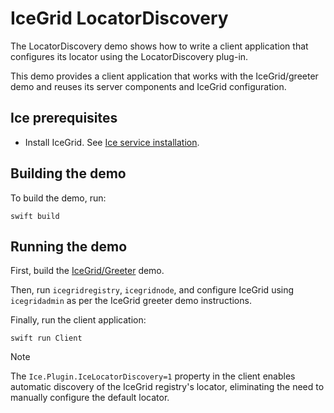 # IceGrid LocatorDiscovery

The LocatorDiscovery demo shows how to write a client application that configures its locator using the
LocatorDiscovery plug-in.

This demo provides a client application that works with the IceGrid/greeter demo and reuses its server components and
IceGrid configuration.

## Ice prerequisites

- Install IceGrid. See [Ice service installation].

## Building the demo

To build the demo, run:

```shell
swift build
```

## Running the demo

First, build the [IceGrid/Greeter](../Greeter) demo.

Then, run `icegridregistry`, `icegridnode`, and configure IceGrid using `icegridadmin` as per the IceGrid greeter demo
instructions.

Finally, run the client application:

```shell
swift run Client
```

[Ice service installation]: https://github.com/zeroc-ice/ice/blob/main/NIGHTLY.md#ice-services

> [!NOTE]
> The `Ice.Plugin.IceLocatorDiscovery=1` property in the client enables automatic discovery of the IceGrid registry's
> locator, eliminating the need to manually configure the default locator.
